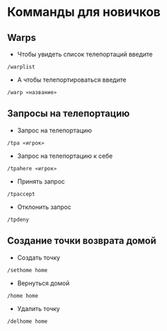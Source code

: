 # Комманды для новичков
## Warps
* Чтобы увидеть список телепортаций введите
```
/warplist
```
* А чтобы телепортироваться введите
```
/warp «название»
```
## Запросы на телепортацию
* Запрос на телепортацию
```
/tpa «игрок»
```
* Запрос на телепортацию к себе
```
/tpahere «игрок»
```
* Принять запрос
```
/tpaccept
```
* Отклонить запрос
```
/tpdeny
```
## Создание точки возврата домой
* Создать точку
```
/sethome home
```
* Вернуться домой
```
/home home
```
* Удалить точку
```
/delhome home
```

